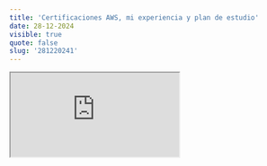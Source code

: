 ```yaml
---
title: 'Certificaciones AWS, mi experiencia y plan de estudio'
date: 28-12-2024
visible: true
quote: false
slug: '281220241'
---
```

<iframe src="https://www.youtube.com/embed/VUE7Eg07MCs" allowfullscreen></iframe>

